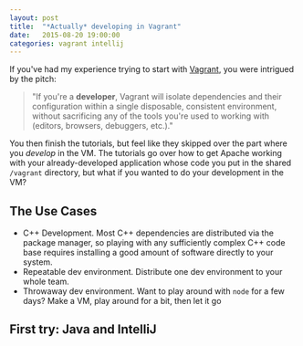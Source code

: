```yaml
---
layout: post
title:  "*Actually* developing in Vagrant"
date:   2015-08-20 19:00:00
categories: vagrant intellij
---
```


If you've had my experience trying to start with [Vagrant](https://www.vagrantup.com/), you were intrigued by the pitch:

> "If you're a **developer**, Vagrant will isolate dependencies and their configuration within a single disposable, consistent environment, without sacrificing any of the tools you're used to working with (editors, browsers, debuggers, etc.)."

You then finish the tutorials, but feel like they skipped over the part where you *develop* in the VM.  The tutorials go over how to get Apache working with your already-developed application whose code you put in the shared `/vagrant` directory, but what if you wanted to do your development in the VM?

## The Use Cases

* C++ Development.  Most C++ dependencies are distributed via the package manager, so playing with any sufficiently complex C++ code base requires installing a good amount of software directly to your system.
* Repeatable dev environment.  Distribute one dev environment to your whole team.
* Throwaway dev environment.  Want to play around with `node` for a few days?  Make a VM, play around for a bit, then let it go

## First try: Java and IntelliJ

